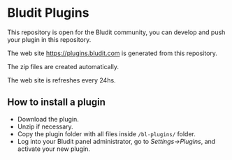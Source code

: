 # Bludit Plugins
This repository is open for the Bludit community, you can develop and push your plugin in this repository.

The web site https://plugins.bludit.com is generated from this repository.

The zip files are created automatically.

The web site is refreshes every 24hs.

## How to install a plugin
- Download the plugin.
- Unzip if necessary.
- Copy the plugin folder with all files inside `/bl-plugins/` folder.
- Log into your Bludit panel administrator, go to *Settings->Plugins*, and activate your new plugin.
